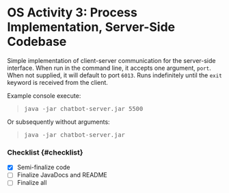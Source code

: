OS Activity 3: Process Implementation, Server-Side Codebase
=========================
Simple implementation of client-server communication for the server-side interface. When run in the command line, it accepts one argument, `port`. When not supplied, it will default to port `6013`. Runs indefinitely until the `exit` keyword is received from the client.

<p>
Example console execute: 

<blockquote>
<pre>
java -jar chatbot-server.jar 5500
</pre>
</blockquote>

<p>
Or subsequently without arguments: 

<blockquote>
<pre>
java -jar chatbot-server.jar
</pre>
</blockquote>

### Checklist {#checklist}
- [x] Semi-finalize code
- [ ] Finalize JavaDocs and README
- [ ] Finalize all